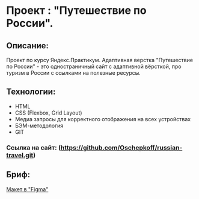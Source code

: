 # Проект : "Путешествие по России".

## Описание:
Проект по курсу Яндекс.Практикум. Адаптивная верстка
"Путешествие по России" - это одностраничный сайт с адаптивной вёрсткой, про туризм в России с ссылками на полезные ресурсы. 

## Технологии:

* HTML
* CSS (Flexbox, Grid Layout)
* Медиа запросы для корректного отображения на всех устройствах
* БЭМ-методология
* GIT

### Ссылка на сайт: (https://github.com/Oschepkoff/russian-travel.git)

## Бриф: 
[Макет в "Figma"](https://www.figma.com/file/5S2WSbEFL6awjVWJ0NWL8Q/Sprint-3_-Russia-_-desktop-mobile?node-id=28503%3A0) 
